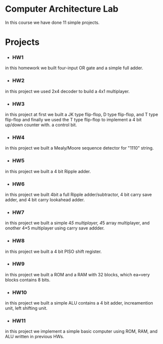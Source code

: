 
# Computer Architecture Lab
In this course we have done 11 simple projects.


## 

  # Projects
  
- ### HW1 

in this homework we built four-input OR gate and a simple full adder.

- ### HW2 

in this project we used 2x4 decoder to build a 4x1 multiplayer.

- ### HW3

in this project at first we built a JK type flip-flop, D type flip-flop, and T type flip-flop and finally we used the T type flip-flop to implement a 4 bit up/down counter with. a control bit.

- ### HW4

in this project we built a Mealy/Moore sequence detector for "1110" string.

- ### HW5

in this project we built a 4 bit Ripple adder.

- ### HW6

in this project we built 4bit a full  Ripple adder/subtractor, 4 bit carry save adder, and 4 bit carry lookahead adder.

- ### HW7

in this project we built a simple 4*5 multiplayer, 4*5 array multiplayer, and onother 4*5 multiplayer using carry save addder.

- ### HW8 

in this project we built a 4 bit PISO shift register.

- ### HW9 

in this project we built a ROM and a RAM with 32 blocks, which ea=very blocks contains 8 bits.

- ### HW10

in this project we built a simple ALU contains a 4 bit adder, increamention unit, left shifting unit.

- ### HW11 

in this project we implement a simple basic computer using ROM, RAM, and ALU written in previous HWs.

